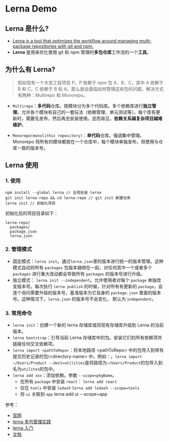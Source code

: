 # Lerna Demo

## Lerna 是什么?

-   [Lerna is a tool that optimizes the workflow around managing multi-package repositories with git and npm.](https://lerna.js.org/)
-   **Lerna** 是用来优化使用 git 和 npm 管理的**多包仓库**工作流的一个**工具**。

## 为什么有 Lerna?

> 假如现有一个大型工程项目 P，P 依赖于 npm 包 A、B、C，其中 A 依赖于 B 和 C，C 依赖于 B 和 A。那么就会面临如何管理这些包的问题。解决方式有两种：Multirepo 和 Monorepo。

-   `Multirepo`：**多代码**仓库。按模块分为多个代码库。多个依赖库进行**独立管理**。允许各个模块有自己的一套玩法（依赖管理、单元测试等）。每个库有更新时，需要先发布，然后再去安装使用。显而易见，**依赖关系越复杂项目越难维护**。

-   `Monorepo(monolithic repository)`：**单代码**仓库。强调集中管理。Monorepo 将所有的模块都放在一个仓库中，每个模块单独发布，但使用与仓库一致的版本号。

## Lerna 使用

### 1. 使用

```git
npm install --global lerna // 全局安装 lerna
git init lerna-repo && cd lerna-repo // git init 新建仓库
lerna init // 初始化项目
```

初始化后的项目目录如下：

```
lerna-repo/
  packages/
  package.json
  lerna.json
```

### 2. 管理模式

-   固定模式：`lerna init`。通过`lerna.json`里的版本进行统一的版本管理。这种模式自动将所有 `packages` 包版本捆绑在一起，对任何其中一个或者多个 `packages` 进行重大改动都会导致所有 `packages` 的版本号进行升级。
-   独立模式： `lerna init --independent`。允许使用者对每个 `package` 单独改变版本号。每次执行 `lerna publish` 的时候，针对所有有更新的 `package`，会逐个询问需要升级的版本号，基准版本为它自身的 `package.json` 里面的版本号。这种情况下，`lerna.json` 的版本号不会变化， 默认为 `independent`。

### 3. 常用命令

-   `lerna init`：创建一个新的 lerna 存储库或将现有存储库升级到 Lerna 的当前版本。
-   `lerna bootstrap`：引导当前 Lerna 存储库中的包。安装它们的所有依赖项并链接任何交叉依赖项。
-   `lerna import <pathToRepo>`：将本地路径 \<pathToRepo> 中的包导入到带有提交历史记录的包/\<directory-name> 中。例如：，`lerna import ~/Users/Product --dest=utilities`是将路径为`~/Users/Product`的包导入到名为`utilites`的包中。
-   `lerna add xxx`：添加依赖。参数 `--scope=pkgName`。
    -   在所有 `package` 中安装 `react`： `lerna add react`
    -   仅在 `tools` 中安装 `lodash` `lerna add lodash --scope=tools`
    -   将 `ui` 关联到 `app` lerna add ui --scope=app

参考：

-   [官网](https://lerna.js.org/)
-   [lerna 多包管理实践](https://juejin.cn/post/6844904194999058440#heading-0)
-   [lerna 入门](https://juejin.cn/post/6844904116477493256#heading-0)
-   [文档](https://github.com/chinanf-boy/lerna-zh)

